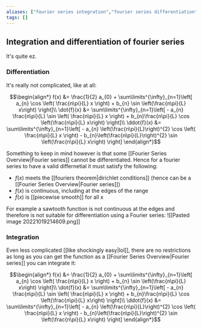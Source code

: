 ```yaml
---
aliases: ["fourier series integration","fourier series differentiation"]
tags: []
---
```


## Integration and differentiation of fourier series

It's quite ez.

### Differentiation
It's really not complicated, like at all:

$$\begin{align*}
f(x) &= \frac{1}{2} a_{0} + \sum\limits^{\infty}_{n=1}\left[ a_{n} \cos \left( \frac{n\pi}{L} x \right) + b_{n} \sin \left(\frac{n\pi}{L} x\right) \right]\\
\dot{f}(x) &=   \sum\limits^{\infty}_{n=1}\left[ - a_{n} \frac{n\pi}{L} \sin \left( \frac{n\pi}{L} x \right) + b_{n}\frac{n\pi}{L} \cos \left(\frac{n\pi}{L} x\right) \right]\\
\ddot{f}(x) &=   \sum\limits^{\infty}_{n=1}\left[ - a_{n} \left(\frac{n\pi}{L}\right)^{2} \cos \left( \frac{n\pi}{L} x \right) - b_{n}\left(\frac{n\pi}{L}\right)^{2} \sin \left(\frac{n\pi}{L} x\right) \right]
\end{align*}$$

Something to keep in mind however is that some [[Fourier Series Overview|Fourier series]] cannot be differentiated. Hence for a fourier series to have a valid differnetial it must satisfy the following:
- $f(x)$ meets the [[fouriers theorem|dirichlet conditions]] (hence can be a [[Fourier Series Overview|Fourier series]])
- $f(x)$ is continuous, including at the edges of the range
- $\dot{f}(x)$ is [[piecewise smooth]] for all x

For example a sawtooth function is not continuous at the edges and therefore is not suitable for differentiation using a Fourier series:
![[Pasted image 20221019214609.png]]

### Integration
Even less complicated [[like shockingly easy|lol]], there are no restrictions as long as you can get the function as a [[Fourier Series Overview|Fourier series]] you can integrate it:

$$\begin{align*}
f(x) &= \frac{1}{2} a_{0} + \sum\limits^{\infty}_{n=1}\left[ a_{n} \cos \left( \frac{n\pi}{L} x \right) + b_{n} \sin \left(\frac{n\pi}{L} x\right) \right]\\
\dot{f}(x) &=   \sum\limits^{\infty}_{n=1}\left[ - a_{n} \frac{n\pi}{L} \sin \left( \frac{n\pi}{L} x \right) + b_{n}\frac{n\pi}{L} \cos \left(\frac{n\pi}{L} x\right) \right]\\
\ddot{f}(x) &=   \sum\limits^{\infty}_{n=1}\left[ - a_{n} \left(\frac{n\pi}{L}\right)^{2} \cos \left( \frac{n\pi}{L} x \right) - b_{n}\left(\frac{n\pi}{L}\right)^{2} \sin \left(\frac{n\pi}{L} x\right) \right]
\end{align*}$$

